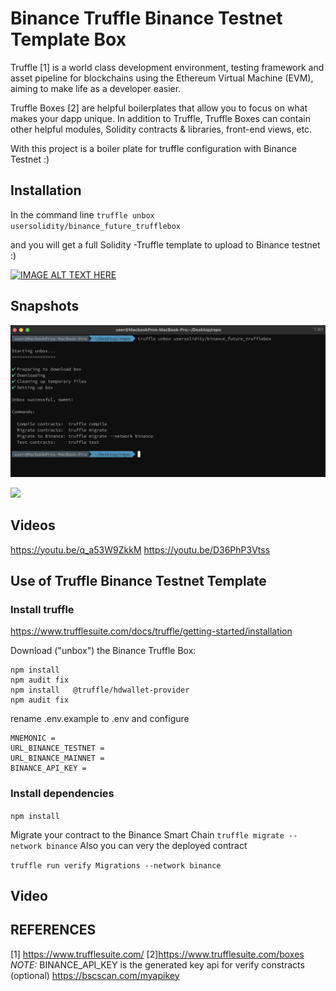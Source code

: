 # Binance Truffle Binance Testnet Template Box

Truffle [1] is a world class development environment, testing framework and asset pipeline for blockchains using the Ethereum Virtual Machine (EVM), aiming to make life as a developer easier.

Truffle Boxes [2] are helpful boilerplates that allow you to focus on what makes your dapp unique. In addition to Truffle, Truffle Boxes can contain other helpful modules, Solidity contracts & libraries, front-end views, etc. 

With this project is a boiler plate for truffle configuration with Binance Testnet :) 



## Installation

In the command line 
`truffle unbox usersolidity/binance_future_trufflebox`

and you will get a full Solidity -Truffle template to upload to Binance testnet :) 




[![IMAGE ALT TEXT HERE](https://i.imgur.com/DkQDZGL.png)](https://www.youtube.com/watch?v=https://youtu.be/q_a53W9ZkkM)


## Snapshots
![](box.png)

![](https://i.imgur.com/DkQDZGL.png)

## Videos



https://youtu.be/q_a53W9ZkkM
https://youtu.be/D36PhP3Vtss


## Use of Truffle Binance Testnet Template 

### Install truffle 


https://www.trufflesuite.com/docs/truffle/getting-started/installation

Download ("unbox") the Binance Truffle Box:

```
npm install 
npm audit fix
npm install   @truffle/hdwallet-provider
npm audit fix
```

rename .env.example to .env and configure

```
MNEMONIC = 
URL_BINANCE_TESTNET = 
URL_BINANCE_MAINNET = 
BINANCE_API_KEY = 
```
### Install dependencies
`npm install`

 
 
Migrate your contract to the Binance Smart Chain 
`truffle migrate --network binance`
Also you can very the deployed contract 

`truffle run verify Migrations --network binance`

## Video 




## REFERENCES  
[1] https://www.trufflesuite.com/
[2]https://www.trufflesuite.com/boxes
*NOTE:* BINANCE_API_KEY is the generated key api for verify constracts (optional)
https://bscscan.com/myapikey 

